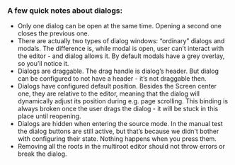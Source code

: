 ### A few quick notes about dialogs:

* Only one dialog can be open at the same time. Opening a second one closes the previous one.
* There are actually two types of dialog windows: “ordinary” dialogs and modals. The difference is, while modal is open, user can’t interact with the editor - and dialog allows it. By default modals have a grey overlay, so you’ll notice it.
* Dialogs are draggable. The drag handle is dialog’s header. But dialog can be configured to not have a header - it’s not draggable then.
* Dialogs have configured default position. Besides the Screen center one, they are relative to the editor, meaning that the dialog will dynamically adjust its position during e.g. page scrolling. This binding is always broken once the user drags the dialog - it will be stuck in this place until reopening.
* Dialogs are hidden when entering the source mode. In the manual test the dialog buttons are still active, but that’s because we didn’t bother with configuring their state. Nothing happens when you press them.
* Removing all the roots in the multiroot editor should not throw errors or break the dialog.
